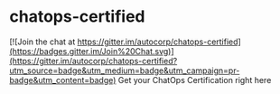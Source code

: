 # chatops-certified

[![Join the chat at https://gitter.im/autocorp/chatops-certified](https://badges.gitter.im/Join%20Chat.svg)](https://gitter.im/autocorp/chatops-certified?utm_source=badge&utm_medium=badge&utm_campaign=pr-badge&utm_content=badge)
Get your ChatOps Certification right here
